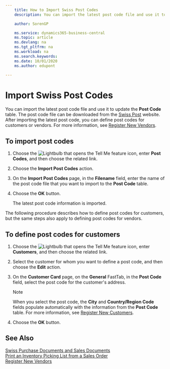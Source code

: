 ```yaml
---
    title: How to Import Swiss Post Codes
    description: You can import the latest post code file and use it to update the Post Code table. The post code file can be downloaded from the Swiss Post website. After importing the latest post code, you can define post codes for customers or vendors.

    author: SorenGP

    ms.service: dynamics365-business-central
    ms.topic: article
    ms.devlang: na
    ms.tgt_pltfrm: na
    ms.workload: na
    ms.search.keywords:
    ms.date: 10/01/2020
    ms.author: edupont

---
```

# Import Swiss Post Codes
You can import the latest post code file and use it to update the **Post Code** table. The post code file can be downloaded from the [Swiss Post](https://go.microsoft.com/fwlink/?LinkId=150292) website. After importing the latest post code, you can define post codes for customers or vendors. For more information, see [Register New Vendors](../../purchasing-how-register-new-vendors.md).  

## To import post codes  

1.  Choose the ![Lightbulb that opens the Tell Me feature](../../media/ui-search/search_small.png "Tell me what you want to do") icon, enter **Post Codes**, and then choose the related link.  
2.  Choose the **Import Post Codes** action.  
3.  On the **Import Post Codes** page, in the **Filename** field, enter the name of the post code file that you want to import to the **Post Code** table.  
4.  Choose the **OK** button.  

    The latest post code information is imported.  

The following procedure describes how to define post codes for customers, but the same steps also apply to defining post codes for vendors.  

## To define post codes for customers  

1.  Choose the ![Lightbulb that opens the Tell Me feature](../../media/ui-search/search_small.png "Tell me what you want to do") icon, enter **Customers**, and then choose the related link.  
2.  Select the customer for whom you want to define a post code, and then choose the **Edit** action.  
3.  On the **Customer Card** page, on the **General** FastTab, in the **Post Code** field, select the post code for the customer's address.  

    > [!NOTE]  
    >  When you select the post code, the **City** and **Country/Region Code** fields populate automatically with the information from the **Post Code** table. For more information, see [Register New Customers](../../sales-how-register-new-customers.md).  

4.  Choose the **OK** button.  

## See Also   
 [Swiss Purchase Documents and Sales Documents](swiss-purchase-documents-and-sales-documents.md)   
 [Print an Inventory Picking List from a Sales Order](how-to-print-an-inventory-picking-list-from-a-sales-order.md)   
 [Register New Vendors](../../purchasing-how-register-new-vendors.md)  

